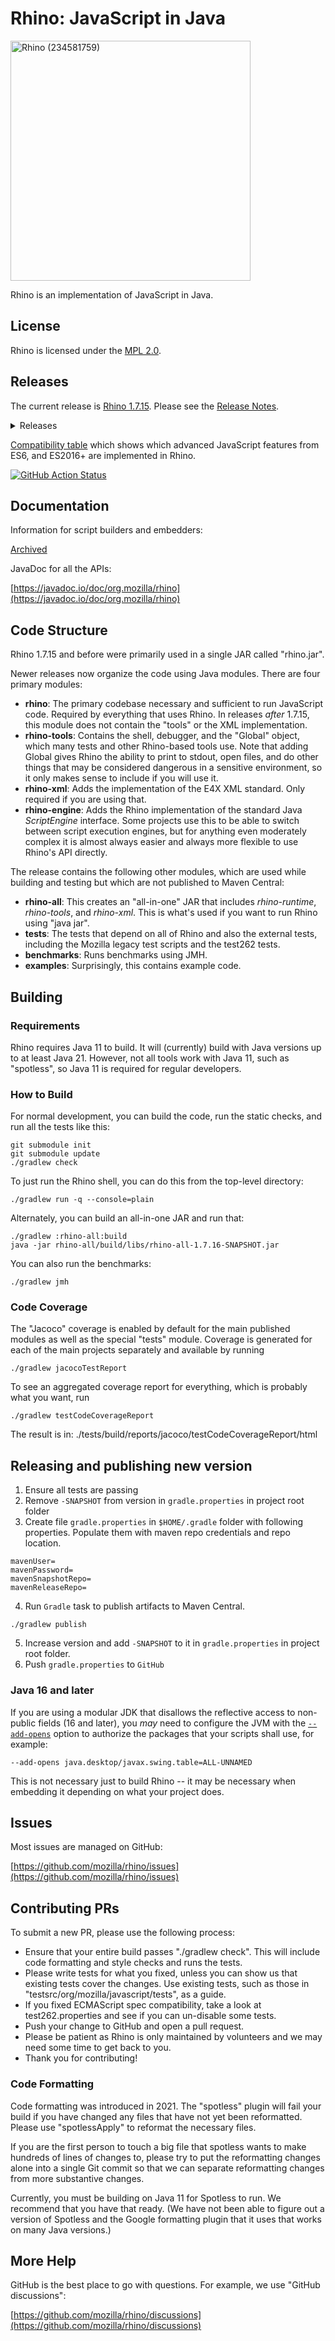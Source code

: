 # Rhino: JavaScript in Java

<a title="Rodrigo J De Marco, CC0, via Wikimedia Commons" href="https://commons.wikimedia.org/wiki/File:Rhino_(234581759).jpeg"><img width="384" alt="Rhino (234581759)" src="https://upload.wikimedia.org/wikipedia/commons/thumb/4/4f/Rhino_%28234581759%29.jpeg/512px-Rhino_%28234581759%29.jpeg"></a>

Rhino is an implementation of JavaScript in Java.

## License

Rhino is licensed under the [MPL 2.0](./LICENSE.txt).

## Releases

The current release is <a href="https://github.com/mozilla/rhino/releases/tag/Rhino1_7_15_Release">Rhino 1.7.15</a>. Please see the [Release Notes](./RELEASE-NOTES.md).

<details><summary>Releases</summary>
<table>
<tr><td><a href="https://github.com/mozilla/rhino/releases/tag/Rhino1_7_15_Release">Rhino 1.7.15</a></td><td>May 3, 2024</td></tr>
<tr><td><a href="https://github.com/mozilla/rhino/releases/tag/Rhino1_7_14_Release">Rhino 1.7.14</a></td><td>January 6, 2022</td></tr>
<tr><td><a href="https://github.com/mozilla/rhino/releases/tag/Rhino1_7_13_Release">Rhino 1.7.13</a></td><td>September 2, 2020</td></tr>
<tr><td><a href="https://github.com/mozilla/rhino/releases/tag/Rhino1_7_12_Release">Rhino 1.7.12</a></td><td>January 13, 2020</td></tr>
<tr><td><a href="https://github.com/mozilla/rhino/releases/tag/Rhino1_7_11_Release">Rhino 1.7.11</a></td><td>May 30, 2019</td></tr>
<tr><td><a href="https://github.com/mozilla/rhino/releases/tag/Rhino1_7_10_Release">Rhino 1.7.10</a></td><td>April 9, 2018</td></tr>
<tr><td><a href="https://github.com/mozilla/rhino/releases/tag/Rhino1_7_9_Release">Rhino 1.7.9</a></td><td>March 15, 2018</td></tr>
<tr><td><a href="https://github.com/mozilla/rhino/releases/tag/Rhino1_7_8_Release">Rhino 1.7.8</a></td><td>January 22, 2018</td></tr>
<tr><td><a href="https://github.com/mozilla/rhino/releases/tag/Rhino1_7_7_2_Release">Rhino 1.7.7.2</a></td><td>August 24, 2017</td></tr>
<tr><td><a href="https://github.com/mozilla/rhino/releases/tag/Rhino1_7_7_1_RELEASE">Rhino 1.7.7.1</a></td><td>February 2, 2016</td></tr>
<tr><td><a href="https://github.com/mozilla/rhino/releases/tag/Rhino1_7_7_RELEASE">Rhino 1.7.7</a></td><td>June 17, 2015</td></tr>
<tr><td><a href="https://github.com/mozilla/rhino/releases/tag/Rhino1_7_6_RELEASE">Rhino 1.7.6</a></td><td>April 15, 2015</td></tr>
<tr><td><a href="https://github.com/mozilla/rhino/releases/tag/Rhino1_7R5_RELEASE">Rhino 1.7R5</a></td><td>January 29, 2015</td></tr>
</table>
</details>


[Compatibility table](https://mozilla.github.io/rhino/compat/engines.html) which shows which advanced JavaScript
features from ES6, and ES2016+ are implemented in Rhino.

[![GitHub Action Status](https://github.com/mozilla/rhino/actions/workflows/gradle.yml/badge.svg)](https://github.com/mozilla/rhino/actions/workflows/gradle.yml)

## Documentation

Information for script builders and embedders:

[Archived](http://web.archive.org/web/20210304081342/https://developer.mozilla.org/en-US/docs/Mozilla/Projects/Rhino/Documentation)

JavaDoc for all the APIs:

[https://javadoc.io/doc/org.mozilla/rhino](https://javadoc.io/doc/org.mozilla/rhino)

## Code Structure

Rhino 1.7.15 and before were primarily used in a single JAR called "rhino.jar".

Newer releases now organize the code using Java modules. There are four primary modules:

* **rhino**: The primary codebase necessary and sufficient to run JavaScript code. Required by everything that uses Rhino. In releases *after* 1.7.15, this module does not contain the "tools" or the XML implementation.
* **rhino-tools**: Contains the shell, debugger, and the "Global" object, which many tests and other Rhino-based tools use. Note that adding Global gives Rhino the ability to print to stdout, open files, and do other things that may be considered dangerous in a sensitive environment, so it only makes sense to include if you will use it.
* **rhino-xml**: Adds the implementation of the E4X XML standard. Only required if you are using that.
* **rhino-engine**: Adds the Rhino implementation of the standard Java *ScriptEngine* interface. Some projects use this to be able to switch between script execution engines, but for anything even moderately complex it is almost always easier and always more flexible to use Rhino's API directly.

The release contains the following other modules, which are used while building and 
testing but which are not published to Maven Central:

* **rhino-all**: This creates an "all-in-one" JAR that includes *rhino-runtime*, *rhino-tools*, and *rhino-xml*. This is what's used if you want to run Rhino using "java jar".
* **tests**: The tests that depend on all of Rhino and also the external tests, including the Mozilla legacy test scripts and the test262 tests.
* **benchmarks**: Runs benchmarks using JMH.
* **examples**: Surprisingly, this contains example code.

## Building

### Requirements

Rhino requires Java 11 to build. It will (currently) build with Java versions up to at least 
Java 21. However, not all tools work with Java 11, such as "spotless", so Java 11 is required for
regular developers.

### How to Build

For normal development, you can build the code, run the static checks, and run all the tests like this:

    git submodule init
    git submodule update
    ./gradlew check

To just run the Rhino shell, you can do this from the top-level directory:

    ./gradlew run -q --console=plain

Alternately, you can build an all-in-one JAR and run that:

    ./gradlew :rhino-all:build
    java -jar rhino-all/build/libs/rhino-all-1.7.16-SNAPSHOT.jar

You can also run the benchmarks:

    ./gradlew jmh

### Code Coverage

The "Jacoco" coverage is enabled by default for the main published modules as well as the special 
"tests" module. Coverage is generated for each of the main projects separately and available by
running

    ./gradlew jacocoTestReport

To see an aggregated coverage report for everything, which is probably what you want, run

    ./gradlew testCodeCoverageReport

The result is in:
    ./tests/build/reports/jacoco/testCodeCoverageReport/html

## Releasing and publishing new version

1. Ensure all tests are passing
2. Remove `-SNAPSHOT` from version in `gradle.properties` in project root folder
3. Create file `gradle.properties` in `$HOME/.gradle` folder with following properties. Populate them with maven repo credentials and repo location.
```
mavenUser=
mavenPassword=
mavenSnapshotRepo=
mavenReleaseRepo=
```

4. Run `Gradle` task to publish artifacts to Maven Central.
```
./gradlew publish
```
5. Increase version and add `-SNAPSHOT` to it in `gradle.properties` in project root folder.
6. Push `gradle.properties` to `GitHub`

### Java 16 and later

If you are using a modular JDK that disallows the reflective access to
non-public fields (16 and later), you *may* need to configure the JVM with the
[`--add-opens`](https://docs.oracle.com/en/java/javase/17/migrate/migrating-jdk-8-later-jdk-releases.html#GUID-12F945EB-71D6-46AF-8C3D-D354FD0B1781)
option to authorize the packages that your scripts shall use, for example:
```
--add-opens java.desktop/javax.swing.table=ALL-UNNAMED
```

This is not necessary just to build Rhino -- it may be necessary when embedding it
depending on what your project does.

## Issues

Most issues are managed on GitHub:

[https://github.com/mozilla/rhino/issues](https://github.com/mozilla/rhino/issues)

## Contributing PRs

To submit a new PR, please use the following process:

* Ensure that your entire build passes "./gradlew check". This will include
code formatting and style checks and runs the tests.
* Please write tests for what you fixed, unless you can show us that existing
tests cover the changes. Use existing tests, such as those in
"testsrc/org/mozilla/javascript/tests", as a guide.
* If you fixed ECMAScript spec compatibility, take a look at test262.properties and see
if you can un-disable some tests.
* Push your change to GitHub and open a pull request.
* Please be patient as Rhino is only maintained by volunteers and we may need
some time to get back to you.
* Thank you for contributing!

### Code Formatting

Code formatting was introduced in 2021. The "spotless" plugin will fail your
build if you have changed any files that have not yet been reformatted.
Please use "spotlessApply" to reformat the necessary files.

If you are the first person to touch a big file that spotless wants to make
hundreds of lines of changes to, please try to put the reformatting changes
alone into a single Git commit so that we can separate reformatting changes
from more substantive changes.

Currently, you must be building on Java 11 for Spotless to run. We recommend that you
have that ready. (We have not been able to figure out a version of Spotless and the 
Google formatting plugin that it uses that works on many Java versions.)

## More Help

GitHub is the best place to go with questions. For example, we use "GitHub discussions":

[https://github.com/mozilla/rhino/discussions](https://github.com/mozilla/rhino/discussions)
